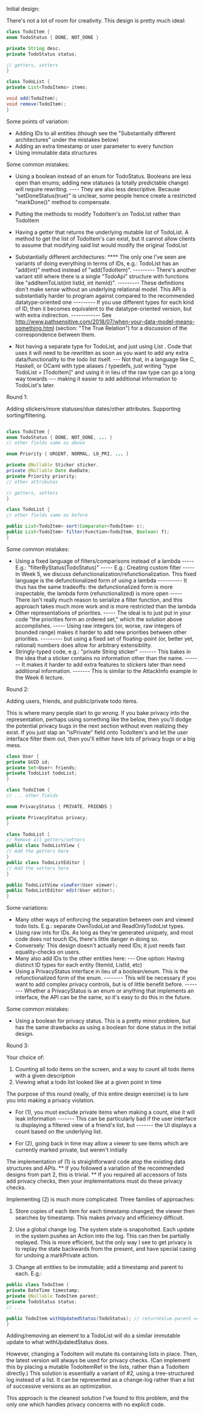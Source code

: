 Initial design:

There's not a lot of room for creativity. This design is pretty much ideal:

```JAVA
class TodoItem {
enum TodoStatus { DONE, NOT_DONE }

private String desc;
private TodoStatus status;

// getters, setters
}

class TodoList {
private List<TodoItems> items;

void add(TodoItem);
void remove(TodoItem);
}

```

Some points of variation:

- Adding IDs to all entities (though see the "Substantially different architectures" under the mistakes below)
- Adding an extra timestamp or user parameter to every function
- Using immutable data structures

Some common mistakes:

- Using a boolean instead of an enum for TodoStatus. Booleans are less open than enums; adding new statuses (a totally predictable change) will require rewriting.
  ---- They are also less descriptive. Because "setDoneStatus(true)" is unclear, some people hence create a restricted "markDone()" method to compensate.

- Putting the methods to modify TodoItem's on TodoList rather than TodoItem

- Having a getter that returns the underlying mutable list of TodoList. A method to get the list of TodoItem's can exist, but it cannot allow clients to assume that modifying said list would modify the original TodoList

- Substantially different architectures:
  \*\*\*\* The only one I've seen are variants of doing everything in terms of IDs, e.g.: TodoList has an "add(int)" method instead of "add(TodoItem)".
  --------- There's another variant still where there is a single "TodoApi" structure with functions like "addItemToList(int listId, int itemId)".
  --------- These definitions don't make sense without an underlying relational model. This API is substantially harder to program against compared to the recommended datatype-oriented one
  --------- If you use different types for each kind of ID, then it becomes equivalent to the datatype-oriented version, but with extra indirection.
  ------------ See http://www.pathsensitive.com/2018/07/when-your-data-model-means-something.html (section: "The True Relation") for a discussion of the correspondence between them.

- Not having a separate type for TodoList, and just using List<TodoItem> . Code that uses it will need to be rewritten as soon as you want to add any extra data/functionality to the todo list itself.
  --- Not that, in a language like C, Haskell, or OCaml with type aliases / typedefs, just writing "type TodoList = [TodoItem]" and using it in lieu of the raw type can go a long way towards
  --- making it easier to add additional information to TodoList's later.

Round 1:

Adding stickers/more statuses/due dates/other attributes. Supporting sorting/filtering.

```JAVA

class TodoItem {
enum TodoStatus { DONE, NOT_DONE, ... }
// other fields same as above

enum Priority { URGENT, NORMAL, LO_PRI, ... }

private @Nullable Sticker sticker.
private @Nullable Date dueDate;
private Priority priority;
// other attributes

// getters, setters
}

class TodoList {
// other fields same as before

public List<TodoItem> sort(Comparator<TodoItem> c);
public List<TodoItem> filter(Function<TodoItem, Boolean) f);
}
```

Some common mistakes:

- Using a fixed language of filters/comparisons instead of a lambda
  ----- E.g.: "filterByStatus(TodoStatus)"
  ----- E.g.: Creating custom filter
  ----- In Week 5, we discuss defunctionalization/refunctionalization. This fixed language is the defunctionalized form of using a lambda
  ---------- It thus has the same tradeoffs: the defunctionalized form is more inspectable, the lambda form (refunctionalized) is more open
  ----- There isn't really much reason to serialize a filter function, and this approach takes much more work and is more restricted than the lambda
- Other representations of priorities.
  ----- The ideal is to just put in your code "the priorities form an ordered set," which the solution above accomplishes.
  ----- Using raw integers (or, worse, raw integers of bounded range) makes it harder to add new priorities between other priorities.
  --------- but using a fixed set of floating-point (or, better yet, rational) numbers does allow for arbitrary extensibility.
- Stringly-typed code, e.g.: "private String sticker"
  ------- This bakes in the idea that a sticker contains no information other than the name.
  ------- It makes it harder to add extra features to stickers later than need additional information.
  ------- This is similar to the AttackInfo example in the Week 6 lecture.

Round 2:

Adding users, friends, and public/private todo items.

This is where many people start to go wrong. If you bake privacy into the representation, perhaps using something like the below, then you'll
dodge the potential privacy bugs in the next section without even realizing they exist. If you just slap an "isPrivate" field onto TodoItem's and let
the user interface filter them out, then you'll either have lots of privacy bugs or a big mess.

```Java
class User {
private GUID id;
private Set<User> friends;
private TodoList todoList;
}

class TodoItem {
// ... other fields

enum PrivacyStatus { PRIVATE, FRIENDS }

private PrivacyStatus privacy;
}

class TodoList {
// Remove all getters/setters
public class TodoListView {
// Add the getters here
}
public class TodoListEditor {
// Add the setters here
}

public TodoListView viewFor(User viewer);
public TodoListEditor edit(User editor);
}
```

Some variations:

- Many other ways of enforcing the separation between own and viewed todo lists. E.g.: separate OwnTodoList and ReadOnlyTodoList types.
- Using raw ints for IDs. As long as they're generated uniquely, and most code does not touch IDs, there's little danger in doing so.
- Conversely: This design doesn't actually need IDs; it just needs fast equality-checks on users.
- Many also add IDs to the other entities here:
  --- One option: Having distinct ID types for each entity (ItemId, ListId, etc)
- Using a PrivacyStatus interface in lieu of a boolean/enum. This is the refunctionalized form of the enum.
  -------- This will be necessary if you want to add complex privacy controls, but is of little benefit before.
  -------- Whether a PrivacyStatus is an enum or anything that implements an interface, the API can be the same, so it's easy to do this in the future.

Some common mistakes:

- Using a boolean for privacy status. This is a pretty minor problem, but has the same drawbacks as using a boolean for done status in the initial design.

Round 3:

Your choice of:

1. Counting all todo items on the screen, and a way to count all todo items with a given description
2. Viewing what a todo list looked like at a given point in time

The purpose of this round (really, of this entire design exercise) is to lure you into making a privacy violation.

- For (1), you must exclude private items when making a count, else it will leak information
  ------- This can be particularly bad if the user interface is displaying a filtered view of a friend's list, but
  ------- the UI displays a count based on the underlying list.

- For (2), going back in time may allow a viewer to see items which are currently marked private, but weren't initially

The implementation of (1) is straightforward code atop the existing data structures and APIs.
** If you followed a variation of the recommended designs from part 2, this is trivial.
** If you required all accessors of lists add privacy checks, then your implementations must do these privacy checks.

Implementing (2) is much more complicated. Three families of approaches:

1. Store copies of each item for each timestamp changed; the viewer then searches by timestamp. This makes privacy and efficiency difficult.

2. Use a global change log. The system state is snapshotted. Each update in the system pushes an Action into the log. This can then be partially replayed.
   This is more efficient, but the only way I see to get privacy is to replay the state backwards from the present, and have special casing for undoing a markPrivate action.

3. Change all entities to be immutable; add a timestamp and parent to each. E.g.:


```JAVA
public class TodoItem {
private DateTime timestamp;
private @Nullable TodoItem parent;
private TodoStatus status;
// ...

public TodoItem withUpdatedStatus(TodoStatus); // returnValue.parent == this; returnValue has timestamp set to now
}

```
Adding/removing an element to a TodoList will do a similar immutable update to what withUpdatedStatus does.

However, changing a TodoItem will mutate its containing lists in place. Then, the latest version will always be used for privacy checks. (Can implement this by placing a mutable TodoItemRef in the lists, rather than a TodoItem directly.)
This solution is essentially a variant of #2, using a tree-structured log instead of a list. It can be represented as a change-log rather than a list of successive versions as an optimization.

This approach is the cleanest solution I've found to this problem, and the only one which handles privacy concerns with no explicit code.
